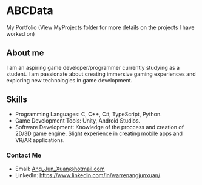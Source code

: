 # ABCData
 My Portfolio (View MyProjects folder for more details on the projects I have worked on)
## About me
I am an aspiring game developer/programmer currently studying as a student. I am passionate about creating immersive gaming experiences and exploring new technologies in game development.
## Skills
- Programming Languages: C, C++, C#, TypeScript, Python.
- Game Development Tools: Unity, Android Studios.
- Software Development: Knowledge of the proccess and creation of 2D/3D game engine. Slight experience in creating mobile apps and VR/AR applications.
### Contact Me
- Email: Ang_Jun_Xuan@hotmail.com
- LinkedIn: https://www.linkedin.com/in/warrenangjunxuan/
